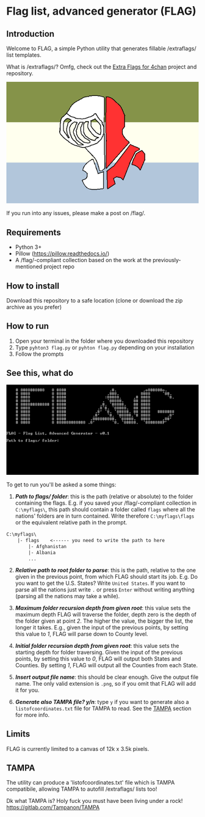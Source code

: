 # Flag list, advanced generator (FLAG)

## Introduction

Welcome to FLAG, a simple Python utility that generates fillable /extraflags/ list templates.

What is /extraflags/? Omfg, check out the [Extra Flags for 4chan](https://gitlab.com/flagtism/Extra-Flags-for-4chan "Extra Flags for 4chan") project and repository.

![extraflags](/misc/extraflags.png)

If you run into any issues, please make a post on /flag/.

## Requirements

- Python 3+
- Pillow (https://pillow.readthedocs.io/)
- A /flag/-compliant collection based on the work at the previously-mentioned project repo

## How to install

Download this repository to a safe location (clone or download the zip archive as you prefer)

## How to run

1. Open your terminal in the folder where you downloaded this repository
2. Type `pyhton3 flag.py` or `pyhton flag.py` depending on your installation
3. Follow the prompts

## See this, what do

![Screenshot](/misc/flag_prompt.png "Screenshot of the utility")

To get to run you'll be asked a some things:

1. ***Path to flags/ folder***: this is the path (relative or absolute) to the folder containing the flags. E.g. if you saved your /flag/-compliant collection in `C:\myflags\`, this path should contain a folder called `flags` where all the nations' folders are in turn contained. Write therefore `C:\myflags\flags` or the equivalent relative path in the prompt.

```
C:\myflags\
    |- flags    <------ you need to write the path to here
        |- Afghanistan
        |- Albania
        ...
```

2. ***Relative path to root folder to parse***: this is the path, relative to the one given in the previous point, from which FLAG should start its job. E.g. Do you want to get the U.S. States? Write `United States`. If you want to parse all the nations just write `.` or press `Enter` without writing anything (parsing all the nations may take a while).

3. ***Maximum folder recursion depth from given root***: this value sets the maximum depth FLAG will traverse the folder, depth zero is the depth of the folder given at point *2*. The higher the value, the bigger the list, the longer it takes. E.g., given the input of the previous points, by setting this value to *1*, FLAG will parse down to County level.

4. ***Initial folder recursion depth from given root***: this value sets the starting depth for folder traversing. Given the input of the previous points, by setting this value to *0*, FLAG will output both States and Counties. By setting *1*, FLAG will output all the Counties from each State.

5. ***Insert output file name***: this should be clear enough. Give the output file name. The only valid extension is `.png`, so if you omit that FLAG will add it for you.

6. ***Generate also TAMPA file? y/n***: type `y` if you want to generate also a `listofcoordinates.txt` file for TAMPA to read. See the [TAMPA](#tampa "TAMPA") section for more info.

## Limits

FLAG is currently limited to a canvas of 12k x 3.5k pixels.

## TAMPA

The utility can produce a 'listofcoordinates.txt' file which is TAMPA compatibile, allowing TAMPA to autofill /extraflags/ lists too!

Dk what TAMPA is? Holy fuck you must have been living under a rock!
https://gitlab.com/Tampanon/TAMPA
